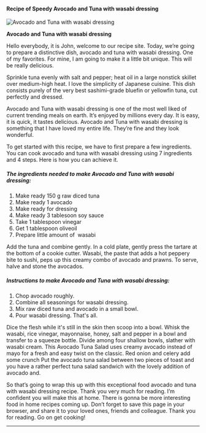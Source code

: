             

#### Recipe of Speedy Avocado and Tuna with wasabi dressing

![Avocado and Tuna with wasabi dressing](https://img-global.cpcdn.com/recipes/9f20d18de3633edc/751x532cq70/avocado-and-tuna-with-wasabi-dressing-recipe-main-photo.jpg)

**Avocado and Tuna with wasabi dressing**

Hello everybody, it is John, welcome to our recipe site. Today, we’re going to prepare a distinctive dish, avocado and tuna with wasabi dressing. One of my favorites. For mine, I am going to make it a little bit unique. This will be really delicious.

Sprinkle tuna evenly with salt and pepper; heat oil in a large nonstick skillet over medium-high heat. I love the simplicity of Japanese cuisine. This dish consists purely of the very best sashimi-grade bluefin or yellowfin tuna, cut perfectly and dressed.

Avocado and Tuna with wasabi dressing is one of the most well liked of current trending meals on earth. It’s enjoyed by millions every day. It is easy, it is quick, it tastes delicious. Avocado and Tuna with wasabi dressing is something that I have loved my entire life. They’re fine and they look wonderful.

To get started with this recipe, we have to first prepare a few ingredients. You can cook avocado and tuna with wasabi dressing using 7 ingredients and 4 steps. Here is how you can achieve it.

##### The ingredients needed to make Avocado and Tuna with wasabi dressing:

1.  Make ready 150 g raw diced tuna
2.  Make ready 1 avocado
3.  Make ready for dressing
4.  Make ready 3 tablesoon soy sauce
5.  Take 1 tablespoon vinegar
6.  Get 1 tablespoon oliveoil
7.  Prepare little amount of  wasabi

Add the tuna and combine gently. In a cold plate, gently press the tartare at the bottom of a cookie cutter. Wasabi, the paste that adds a hot peppery bite to sushi, peps up this creamy combo of avocado and prawns. To serve, halve and stone the avocados.

##### Instructions to make Avocado and Tuna with wasabi dressing:

1.  Chop avocado roughly.
2.  Combine all seasonings for wasabi dressing.
3.  Mix raw diced tuna and avocado in a small bowl.
4.  Pour wasabi dressing. That's all.

Dice the flesh while it's still in the skin then scoop into a bowl. Whisk the wasabi, rice vinegar, mayonnaise, honey, salt and pepper in a bowl and transfer to a squeeze bottle. Divide among four shallow bowls, slather with wasabi cream. This Avocado Tuna Salad uses creamy avocado instead of mayo for a fresh and easy twist on the classic. Red onion and celery add some crunch Put the avocado tuna salad between two pieces of toast and you have a rather perfect tuna salad sandwich with the lovely addition of avocado and.

So that’s going to wrap this up with this exceptional food avocado and tuna with wasabi dressing recipe. Thank you very much for reading. I’m confident you will make this at home. There is gonna be more interesting food in home recipes coming up. Don’t forget to save this page in your browser, and share it to your loved ones, friends and colleague. Thank you for reading. Go on get cooking!

* * *